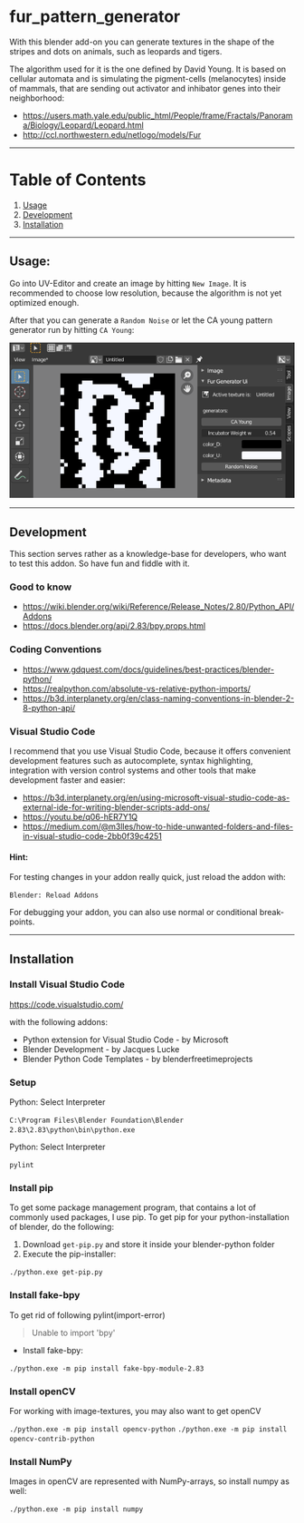 # fur_pattern_generator
With this blender add-on you can generate textures in the shape of the stripes
and dots on animals, such as leopards and tigers.

The algorithm used for it is the one defined by David Young. It is based on
cellular automata and is simulating the pigment-cells (melanocytes) inside of
mammals, that are sending out activator and inhibator genes into their
neighborhood:
- https://users.math.yale.edu/public_html/People/frame/Fractals/Panorama/Biology/Leopard/Leopard.html
- http://ccl.northwestern.edu/netlogo/models/Fur

---
# Table of Contents
1. [Usage](#usage)
2. [Development](#development)
3. [Installation](#installation)

---
## Usage:

Go into UV-Editor and create an image by hitting `New Image`.
It is recommended to choose low resolution, because the algorithm is not yet optimized enough.

After that you can generate a `Random Noise` or let the CA young pattern generator run by hitting `CA Young`:

![example](example.png)

---
## Development

This section serves rather as a knowledge-base for developers,
who want to test this addon. So have fun and fiddle with it.

### Good to know

* https://wiki.blender.org/wiki/Reference/Release_Notes/2.80/Python_API/Addons
* https://docs.blender.org/api/2.83/bpy.props.html

### Coding Conventions
* https://www.gdquest.com/docs/guidelines/best-practices/blender-python/
* https://realpython.com/absolute-vs-relative-python-imports/
* https://b3d.interplanety.org/en/class-naming-conventions-in-blender-2-8-python-api/

### Visual Studio Code

I recommend that you use Visual Studio Code, because it offers convenient
development features such as autocomplete, syntax highlighting, integration
with version control systems and other tools that make development faster
and easier:

* https://b3d.interplanety.org/en/using-microsoft-visual-studio-code-as-external-ide-for-writing-blender-scripts-add-ons/
* https://youtu.be/q06-hER7Y1Q
* https://medium.com/@m3lles/how-to-hide-unwanted-folders-and-files-in-visual-studio-code-2bb0f39c4251

#### Hint:

For testing changes in your addon really quick, just reload the addon with:

`Blender: Reload Addons`

For debugging your addon, you can also use normal or conditional break-points.

---
## Installation

### Install Visual Studio Code

https://code.visualstudio.com/

with the following addons:

* Python extension for Visual Studio Code - by Microsoft
* Blender Development - by Jacques Lucke
* Blender Python Code Templates - by blenderfreetimeprojects

### Setup

Python: Select Interpreter

`C:\Program Files\Blender Foundation\Blender 2.83\2.83\python\bin\python.exe`

Python: Select Interpreter

`pylint`

### Install pip

To get some package management program, that contains a lot of commonly used
packages, I use pip. To get pip for your python-installation of blender,
do the following:

1. Download `get-pip.py` and store it inside your blender-python folder
2. Execute the pip-installer:

`./python.exe get-pip.py`

### Install fake-bpy

To get rid of following pylint(import-error)
> Unable to import 'bpy'

- Install fake-bpy:

`./python.exe -m pip install fake-bpy-module-2.83`

### Install openCV

For working with image-textures, you may also want to get openCV

`./python.exe -m pip install opencv-python`
`./python.exe -m pip install opencv-contrib-python`

### Install NumPy

Images in openCV are represented with NumPy-arrays, so install numpy as well:

`./python.exe -m pip install numpy`
